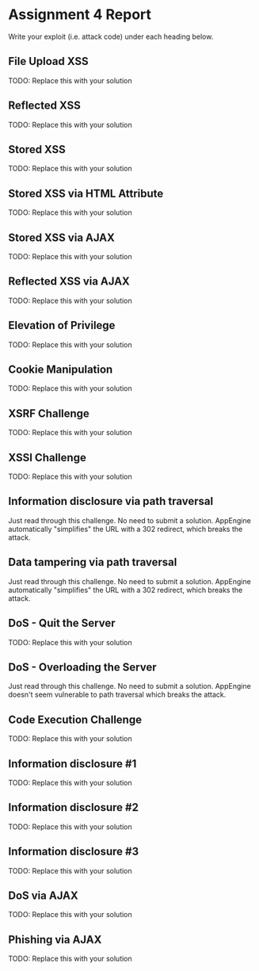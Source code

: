 # Assignment 4 Report

Write your exploit (i.e. attack code) under each heading below.

## File Upload XSS

TODO: Replace this with your solution

## Reflected XSS

TODO: Replace this with your solution

## Stored XSS

TODO: Replace this with your solution

## Stored XSS via HTML Attribute

TODO: Replace this with your solution

## Stored XSS via AJAX

TODO: Replace this with your solution

## Reflected XSS via AJAX

TODO: Replace this with your solution

## Elevation of Privilege

TODO: Replace this with your solution

## Cookie Manipulation

TODO: Replace this with your solution

## XSRF Challenge

TODO: Replace this with your solution

## XSSI Challenge

TODO: Replace this with your solution

## Information disclosure via path traversal

Just read through this challenge. No need to submit a solution. AppEngine automatically "simplifies" the URL with a 302 redirect, which breaks the attack.

## Data tampering via path traversal

Just read through this challenge. No need to submit a solution. AppEngine automatically "simplifies" the URL with a 302 redirect, which breaks the attack.

## DoS - Quit the Server

TODO: Replace this with your solution

## DoS - Overloading the Server

Just read through this challenge. No need to submit a solution. AppEngine doesn't seem vulnerable to path traversal which breaks the attack.

## Code Execution Challenge

TODO: Replace this with your solution

## Information disclosure #1

TODO: Replace this with your solution

## Information disclosure #2

TODO: Replace this with your solution

## Information disclosure #3

TODO: Replace this with your solution

## DoS via AJAX

TODO: Replace this with your solution

## Phishing via AJAX

TODO: Replace this with your solution
